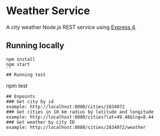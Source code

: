 # Weather Service
A city weather Node.js REST service using [Express 4](http://expressjs.com/).
## Running locally

```
npm install
npm start
``
## Running test
```
npm test
```
## Enpoints
### Get city by id
example: http://localhost:8080/cities/2834072
### Get cities in 10 km radius by latitude and longitude
example: http://localhost:8080/cities?lat=49.48&lng=8.44
### Get weather by city ID
example: http://localhost:8080/cities/2834072/weather
